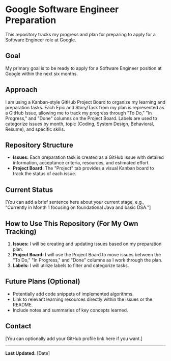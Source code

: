 # Google Software Engineer Preparation

This repository tracks my progress and plan for preparing to apply for a Software Engineer role at Google.

## Goal

My primary goal is to be ready to apply for a Software Engineer position at Google within the next six months.

## Approach

I am using a Kanban-style GitHub Project Board to organize my learning and preparation tasks. Each Epic and Story/Task from my plan is represented as a GitHub Issue, allowing me to track my progress through "To Do," "In Progress," and "Done" columns on the Project Board. Labels are used to categorize issues by month, topic (Coding, System Design, Behavioral, Resume), and specific skills.

## Repository Structure

* **Issues:** Each preparation task is created as a GitHub Issue with detailed information, acceptance criteria, resources, and estimated effort.
* **Project Board:** The "Project" tab provides a visual Kanban board to track the status of each issue.

## Current Status

[You can add a brief sentence here about your current stage, e.g., "Currently in Month 1 focusing on foundational Java and basic DSA."]

## How to Use This Repository (For My Own Tracking)

1.  **Issues:** I will be creating and updating issues based on my preparation plan.
2.  **Project Board:** I will use the Project Board to move issues between the "To Do," "In Progress," and "Done" columns as I work through the plan.
3.  **Labels:** I will utilize labels to filter and categorize tasks.

## Future Plans (Optional)

* Potentially add code snippets of implemented algorithms.
* Link to relevant learning resources directly within the issues or the README.
* Include notes and summaries of key concepts learned.

## Contact

[You can optionally add your GitHub profile link here if you want.]

---

**Last Updated:** [Date]

